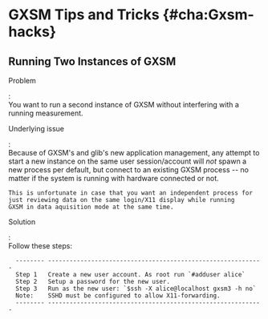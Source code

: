 # GXSM Tips and Tricks {#cha:Gxsm-hacks}

## Running Two Instances of GXSM

Problem

:   \
    You want to run a second instance of GXSM without interfering with a
    running measurement.

Underlying issue

:   \
    Because of GXSM's and glib's new application management, any attempt
    to start a new instance on the same user session/account will *not*
    spawn a new process per default, but connect to an existing GXSM
    process -- no matter if the system is running with hardware
    connected or not.

    This is unfortunate in case that you want an independent process for
    just reviewing data on the same login/X11 display while running
    GXSM in data aquisition mode at the same time.

Solution

:   \
    Follow these steps:

      -------- ------------------------------------------------------------
      Step 1   Create a new user account. As root run `#adduser alice`
      Step 2   Setup a password for the new user.
      Step 3   Run as the new user: `$ssh -X alice@localhost gxsm3 -h no`
      Note:    SSHD must be configured to allow X11-forwarding.
      -------- ------------------------------------------------------------
